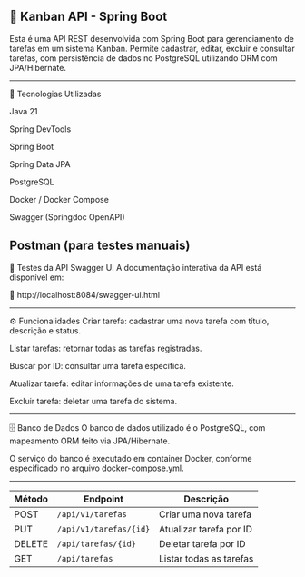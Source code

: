 📝 Kanban API - Spring Boot
---

Esta é uma API REST desenvolvida com Spring Boot para gerenciamento de tarefas em um sistema Kanban. Permite cadastrar, editar, excluir e consultar tarefas, com persistência de dados no PostgreSQL utilizando ORM com JPA/Hibernate.

---

🚀 Tecnologias Utilizadas

Java 21

Spring DevTools

Spring Boot

Spring Data JPA

PostgreSQL

Docker / Docker Compose

Swagger (Springdoc OpenAPI)

Postman (para testes manuais)
---

🧪 Testes da API
Swagger UI
A documentação interativa da API está disponível em:

📍 http://localhost:8084/swagger-ui.html

---

⚙️ Funcionalidades
Criar tarefa: cadastrar uma nova tarefa com título, descrição e status.

Listar tarefas: retornar todas as tarefas registradas.

Buscar por ID: consultar uma tarefa específica.

Atualizar tarefa: editar informações de uma tarefa existente.

Excluir tarefa: deletar uma tarefa do sistema.

---

🗄️ Banco de Dados
O banco de dados utilizado é o PostgreSQL, com mapeamento ORM feito via JPA/Hibernate.

O serviço do banco é executado em container Docker, conforme especificado no arquivo docker-compose.yml.

---

| Método | Endpoint               | Descrição               |
| ------ | ---------------------- | ----------------------- |
| POST   | `/api/v1/tarefas`      | Criar uma nova tarefa   |
| PUT    | `/api/v1/tarefas/{id}` | Atualizar tarefa por ID |
| DELETE | `/api/tarefas/{id}`    | Deletar tarefa por ID   |
| GET    | `/api/tarefas`         | Listar todas as tarefas |

